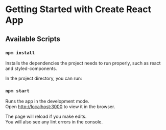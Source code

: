 # Getting Started with Create React App

## Available Scripts

### `npm install`

Installs the dependencies the project needs to run properly, such as react and styled-components.

In the project directory, you can run:

### `npm start`

Runs the app in the development mode.\
Open [http://localhost:3000](http://localhost:3000) to view it in the browser.

The page will reload if you make edits.\
You will also see any lint errors in the console.
